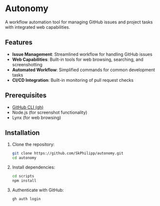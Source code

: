 # Autonomy

A workflow automation tool for managing GitHub issues and project tasks with integrated web capabilities.

## Features

- **Issue Management**: Streamlined workflow for handling GitHub issues
- **Web Capabilities**: Built-in tools for web browsing, searching, and screenshotting
- **Automated Workflow**: Simplified commands for common development tasks
- **CI/CD Integration**: Built-in monitoring of pull request checks

## Prerequisites

- [GitHub CLI (gh)](https://cli.github.com/manual/installation)
- Node.js (for screenshot functionality)
- Lynx (for web browsing)

## Installation

1. Clone the repository:
   ```bash
   git clone https://github.com/SkPhilipp/autonomy.git
   cd autonomy
   ```

2. Install dependencies:
   ```bash
   cd scripts
   npm install
   ```

3. Authenticate with GitHub:
   ```bash
   gh auth login
   ``` 